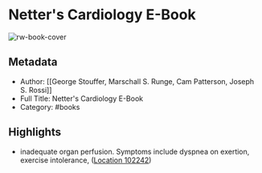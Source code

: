 # Netter's Cardiology E-Book

![rw-book-cover](https://m.media-amazon.com/images/I/81Mp22NJLuL._SY160.jpg)

## Metadata
- Author: [[George Stouffer, Marschall S. Runge, Cam Patterson, Joseph S. Rossi]]
- Full Title: Netter's Cardiology E-Book
- Category: #books

## Highlights
- inadequate organ perfusion. Symptoms include dyspnea on exertion, exercise intolerance, ([Location 102242](https://readwise.io/to_kindle?action=open&asin=B07V3QN1HS&location=102242))
